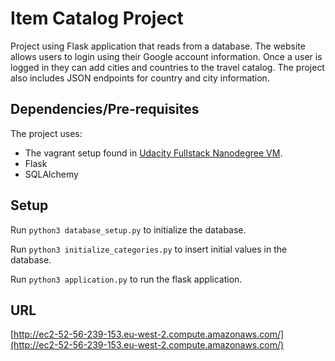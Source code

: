 # Item Catalog Project
Project using Flask application that reads from a database. The website allows users to login using their Google
account information. Once a user is logged in they can add cities and countries to the travel catalog.
The project also includes JSON endpoints for country and city information.

## Dependencies/Pre-requisites
The project uses: 
* The vagrant setup found in [Udacity Fullstack Nanodegree VM](https://github.com/udacity/fullstack-nanodegree-vm). 
* Flask
* SQLAlchemy

## Setup
Run `python3 database_setup.py` to initialize the database.

Run `python3 initialize_categories.py` to insert initial values in the database.

Run `python3 application.py` to run the flask application.


## URL
[http://ec2-52-56-239-153.eu-west-2.compute.amazonaws.com/](http://ec2-52-56-239-153.eu-west-2.compute.amazonaws.com/)



